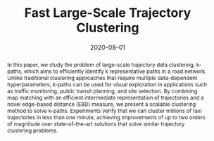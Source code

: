 ---
title: "Fast Large-Scale Trajectory Clustering"
authors:
- Sheng Wang
- admin
- J.Shane Culpepper
- Timos Sellis
- Xiaolin Qin

publication_types: ["1"]
publication: In *46th International Conference on Very Large Data Bases (VLDB)*
publication_short: In *VLDB*
date: "2020-08-01"
publishDate: "2019-11-02"

abstract: In this paper, we study the problem of large-scale trajectory data clustering, k-paths, which aims to efficiently identify k representative paths in a road network. Unlike traditional clustering approaches that require multiple data-dependent hyperparameters, k-paths can be used for visual exploration in applications such as traffic monitoring, public transit planning, and site selection. By combining map matching with an efficient intermediate representation of trajectories and a novel edge-based distance (EBD) measure, we present a scalable clustering method to solve k-paths. Experiments verify that we can cluster millions of taxi trajectories in less than one minute, achieving improvements of up to two orders of magnitude over state-of-the-art solutions that solve similar trajectory clustering problems.


#tags:
#- Source Themes
featured: true

links:
url_pdf: http://www.vldb.org/pvldb/vol13/p29-wang.pdf

---